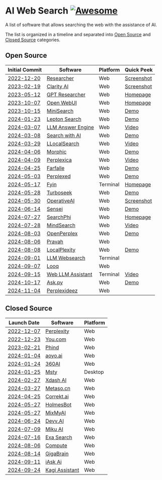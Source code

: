 # AI Web Search [![Awesome](https://awesome.re/badge-flat2.svg)](https://github.com/topics/awesome)

A list of software that allows searching the web with the assistance of AI.

The list is organized in a timeline and separated into [Open Source](#open-source) and [Closed Source](#closed-source) categories.

## Open Source

| Initial Commit                                                                                                                | Software                                                                             | Platform | Quick Peek                                                                                                                                                                             |
| ----------------------------------------------------------------------------------------------------------------------------- | ------------------------------------------------------------------------------------ | -------- | -------------------------------------------------------------------------------------------------------------------------------------------------------------------------------------- |
| [2022-12-20](https://github.com/VikParuchuri/researcher/commit/9ef2793dbeeb75a871ac9a171f77b50f1ed00acf)                      | [Researcher](https://github.com/VikParuchuri/researcher)                             | Web      | [Screenshot](https://raw.githubusercontent.com/VikParuchuri/researcher/9ce649b83e51d201d3f00d4ceb1191ebff843ec8/images/screen2.png)                                                    |
| [2023-02-19](https://github.com/mckaywrigley/clarity-ai/commit/868b5259d91aad797a08a192846666a47f71c3c7)                      | [Clarity AI](https://github.com/mckaywrigley/clarity-ai)                             | Web      | [Screenshot](https://raw.githubusercontent.com/mckaywrigley/clarity-ai/5a33db140d253f47da3f07ad1475938c14dfda45/public/screenshot.png)                                                 |
| [2023-05-12](https://github.com/assafelovic/gpt-researcher/commit/e983f3a0d3e45ced42c0d309244a17cebfba32f4)                   | [GPT Researcher](https://github.com/assafelovic/gpt-researcher)                      | Web      | [Homepage](https://gptr.dev/)                                                                                                                                                          |
| [2023-10-07](https://github.com/open-webui/open-webui/commit/5cd4946df2f1da6caeb100f993add7b7e02343a5)                        | [Open WebUI](https://github.com/open-webui/open-webui)                               | Web      | [Homepage](https://openwebui.com/)                                                                                                                                                     |
| [2023-10-15](https://github.com/felladrin/MiniSearch/commit/ca5fb23c251d8392a4f2a5338fc9509ee1b05fde)                         | [MiniSearch](https://github.com/felladrin/MiniSearch)                                | Web      | [Demo](https://felladrin-minisearch.hf.space/)                                                                                                                                         |
| [2024-01-23](https://github.com/leptonai/search_with_lepton/commit/f8da729364223b92beeca892417ced1ae55e6cd9)                  | [Lepton Search](https://github.com/leptonai/search_with_lepton)                      | Web      | [Demo](https://search.lepton.run/)                                                                                                                                                     |
| [2024-03-07](https://github.com/developersdigest/llm-answer-engine/commit/bd0a904e99209139c23c01b1ac4715c57826d555)           | [LLM Answer Engine](https://github.com/developersdigest/llm-answer-engine)           | Web      | [Video](https://media0.giphy.com/media/v1.Y2lkPTc5MGI3NjExcjVodHcyZWd0MDJtd2RiN2xqbGdtOTdrYzZiMnhlMmZidDRzYm15dSZlcD12MV9pbnRlcm5hbF9naWZfYnlfaWQmY3Q9Zw/PXkHjFlbgty03C6TAL/giphy.gif) |
| [2024-03-08](https://github.com/yokingma/search_with_ai/commit/1653232d2d724ae510155364dd3998f682999f71)                      | [Search with AI](https://github.com/yokingma/search_with_ai)                         | Web      | [Demo](https://isou.chat/)                                                                                                                                                             |
| [2024-03-29](https://github.com/nilsherzig/LLocalSearch/commit/2817271898efaf3258ddfc1f27240ca507bb6fd0)                      | [LLocalSearch](https://github.com/nilsherzig/LLocalSearch)                           | Web      | [Video](https://github.com/nilsherzig/LLocalSearch/assets/72463901/e13e2531-05a8-40af-8551-965ed9d24eb4)                                                                               |
| [2024-04-06](https://github.com/miurla/morphic/commit/1eaed10ea5ef3c72e7970b24a4bd8ad0ac747581)                               | [Morphic](https://github.com/miurla/morphic)                                         | Web      | [Demo](https://www.morphic.sh/)                                                                                                                                                        |
| [2024-04-09](https://github.com/ItzCrazyKns/Perplexica/commit/d1c74c861e669325d2b5dbe07c0745bd235655b9)                       | [Perplexica](https://github.com/ItzCrazyKns/Perplexica)                              | Web      | [Video](https://github.com/ItzCrazyKns/Perplexica/blob/10c5ac107684bda6eb9fc5ce34751b6c80fb6b8c/.assets/perplexica-preview.gif)                                                        |
| [2024-04-25](https://github.com/rashadphz/farfalle/commit/327e4d09f9f618a13a41997e2eb5cf3f0602029d)                           | [Farfalle](https://github.com/rashadphz/farfalle)                                    | Web      | [Demo](https://www.farfalle.dev/)                                                                                                                                                      |
| [2024-05-03](https://github.com/philfung/perplexed/commit/466866b780cc3b5d0ef9633f888fab3d1813f64f)                           | [Perplexed](https://github.com/philfung/perplexed)                                   | Web      | [Demo](https://d37ozmhmvu2kcg.cloudfront.net/)                                                                                                                                         |
| [2024-05-17](https://github.com/shadowfax92/Fyin/commit/5c53ebf0011f660f205af1948ca878f84f184309)                             | [Fyin](https://github.com/shadowfax92/Fyin)                                          | Terminal | [Homepage](https://fyin.app/)                                                                                                                                                          |
| [2024-05-28](https://github.com/Nutlope/turboseek/commit/36eff59936ea374e2ca569023c1bc2863d6b546e)                            | [Turboseek](https://github.com/Nutlope/turboseek)                                    | Web      | [Demo](https://www.turboseek.io/)                                                                                                                                                      |
| [2024-05-30](https://github.com/vincentdnl/operativeai/commit/6ba6dcc5a73eb6d7e939c921bff39c308e973d3c)                       | [OperativeAI](https://github.com/vincentdnl/operativeai)                             | Web      | [Screenshot](https://github.com/vincentdnl/operativeai/assets/6394786/7234931f-372a-464e-90c0-0bea478f547e)                                                                            |
| [2024-06-14](https://github.com/jjleng/sensei/commit/a03394ccb84df3a884f4055d674382cb319aee13)                                | [Sensei](https://github.com/jjleng/sensei)                                           | Web      | [Demo](https://www.heysensei.app/)                                                                                                                                                     |
| [2024-07-27](https://github.com/AstraBert/SearchPhi/commit/471080a3d3519b5399c929c6b5e1ae820a2db1e1)                          | [SearchPhi](https://github.com/AstraBert/SearchPhi)                                  | Web      | [Homepage](https://astrabert.github.io/SearchPhi/)                                                                                                                                     |
| [2024-07-28](https://github.com/InternLM/MindSearch/commit/d3c5ea416acbfc4c994729218540207e688d5480)                          | [MindSearch](https://github.com/InternLM/mindsearch)                                 | Web      | [Video](https://github.com/user-attachments/assets/44ffe4b9-be26-4b93-a77b-02fed16e33fe)                                                                                               |
| [2024-08-03](https://github.com/YassKhazzan/openperplex_backend_os/commit/d34d515bb3c93bf306a24387404d5a0544b0bbd4)           | [OpenPerplex](https://github.com/YassKhazzan/openperplex_backend_os)                 | Web      | [Demo](https://openperplex.com/)                                                                                                                                                       |
| [2024-08-06](https://github.com/jayshah5696/pravah/commit/0443a0cd27f2521c3a461d5eee24524cb4c01376)                           | [Pravah](https://github.com/jayshah5696/pravah)                                      | Web      |                                                                                                                                                                                        |
| [2024-08-08](https://github.com/legraphista/localplexity/commit/4151f4b5cee2fbcb66c9792840d3c279d7475216)                     | [LocalPlexity](https://github.com/legraphista/localplexity)                          | Web      | [Demo](https://localplexity.pages.dev/)                                                                                                                                                |
| [2024-09-01](https://github.com/Jay4242/llm-websearch/commit/8798704eca2e9ba6f8ab29a6aefbe6a98339289a)                        | [LLM Websearch](https://github.com/Jay4242/llm-websearch)                            | Terminal |                                                                                                                                                                                        |
| [2024-09-07](https://github.com/radityaharya/looq/commit/2568fdafc9aa1913f03450ed9670443714add463)                            | [Looq](https://github.com/radityaharya/looq)                                         | Web      |                                                                                                                                                                                        |
| [2024-09-15](https://github.com/TheBlewish/Web-LLM-Assistant-Llamacpp-Ollama/commit/b6b77ee5b49bbb451791600b1aa1325bcaf806b6) | [Web LLM Assistant](https://github.com/TheBlewish/Web-LLM-Assistant-Llamacpp-Ollama) | Terminal | [Video](https://www.youtube.com/watch?v=ZXbMCet5kjo)                                                                                                                                   |
| [2024-10-17](https://github.com/pengfeng/ask.py/commit/ad2beb3bca5c63f655425fa6771a38771526c188)                              | [Ask.py](https://github.com/pengfeng/ask.py)                                         | Web      | [Demo](https://huggingface.co/spaces/LeetTools/AskPy)                                                                                                                                  |
| [2024-11-04](https://github.com/brunostjohn/perplexideez/commit/60080b84834d3293ba002ef72cb5895599384d03)                     | [Perplexideez](https://github.com/brunostjohn/perplexideez)                          | Web      |                                                                                                                                                                                        |

## Closed Source

| Launch Date                                                                                                                                          | Software                                             | Platform |
| ---------------------------------------------------------------------------------------------------------------------------------------------------- | ---------------------------------------------------- | -------- |
| [2022-12-07](https://news.ycombinator.com/item?id=33897884)                                                                                          | [Perplexity](https://perplexity.ai)                  | Web      |
| [2022-12-23](https://news.ycombinator.com/item?id=34110738)                                                                                          | [You.com](http://you.com)                            | Web      |
| [2023-02-21](https://news.ycombinator.com/item?id=34884338)                                                                                          | [Phind](https://www.phind.com/)                      | Web      |
| [2024-01-04](https://www.producthunt.com/products/aoyo-ai/launches)                                                                                  | [aoyo.ai](https://aoyo.ai/)                          | Web      |
| [2024-01-24](https://so.360.com/agreement/privacy)                                                                                                   | [360AI](https://so.360.com/)                         | Web      |
| [2024-01-25](https://news.ycombinator.com/item?id=39126200)                                                                                          | [Msty](https://msty.app/)                            | Desktop  |
| [2024-02-27](https://community.deeplearning.ai/t/xdash-a-free-ai-powered-real-time-search-engine-https-www-xdash-ai/579309)                          | [Xdash AI](https://www.xdash.ai/)                    | Web      |
| [2024-03-27](https://blog.csdn.net/qq_46106285/article/details/137062200)                                                                            | [Metaso.cn](https://metaso.cn/)                      | Web      |
| [2024-04-25](https://dailynexus.com/2024-05-16/making-sure-its-correkt-a-group-of-ucsb-students-set-out-to-revolutionize-the-ethics-of-ai-chatbots/) | [Correkt.ai](https://correkt.ai/)                    | Web      |
| [2024-05-27](https://medium.com/@Holmesbot/new-ai-revolutionizes-research-holmesbot-a5c63a04a269)                                                    | [HolmesBot](https://app.holmesbot.com/)              | Web      |
| [2024-05-27](https://www.reddit.com/r/SideProject/comments/1d20yb8/introducing_mixmyai/)                                                             | [MixMyAI](https://mixmyai.com/)                      | Web      |
| [2024-06-24](https://www.producthunt.com/products/devv-ai/launches)                                                                                  | [Devv.AI](https://devv.ai)                           | Web      |
| [2024-07-09](https://www.reddit.com/r/AISearchEngine_miku/)                                                                                          | [Miku AI](https://hellomiku.com/)                    | Web      |
| [2024-07-16](https://techcrunch.com/2024/07/16/exa-raises-17m-lightspeed-nvidia-ycombinator-google-ai-models/)                                       | [Exa Search](https://exa.ai/search)                  | Web      |
| [2024-08-06](https://techcrunch.com/2024/08/06/hyperspace-is-building-custom-instances-to-accelerate-database-searches/)                             | [Compute](https://compute.hyper.space/)              | Web      |
| [2024-08-14](https://www.producthunt.com/products/gigabrain-2/launches)                                                                              | [GigaBrain](https://thegigabrain.com/)               | Web      |
| [2024-09-11](https://blog.iask.ai/hey-were-iask-ai-903c3dcdec39)                                                                                     | [iAsk Ai](http://iask.ai)                            | Web      |
| [2024-09-24](https://blog.kagi.com/announcing-assistant)                                                                                             | [Kagi Assistant](https://kagi.com/welcome/assistant) | Web      |
